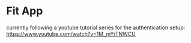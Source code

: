 # Fit App

currently following a youtube tutorial series for the authentication setup: https://www.youtube.com/watch?v=1M_mYrTNWCU
